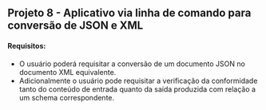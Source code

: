 ## Projeto 8 - Aplicativo via linha de comando para conversão de JSON e XML

#### Requisitos:
* O usuário poderá requisitar a conversão de um documento JSON no documento XML equivalente.
* Adicionalmente o usuário pode requisitar a verificação da conformidade tanto do conteúdo de entrada quanto da saída produzida com relação a um schema correspondente.
